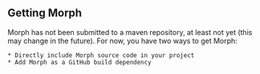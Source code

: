 Getting Morph
-------------

Morph has not been submitted to a maven repository, at least not yet (this may
change in the future). For now, you have two ways to get Morph:

    * Directly include Morph source code in your project
    * Add Morph as a GitHub build dependency

